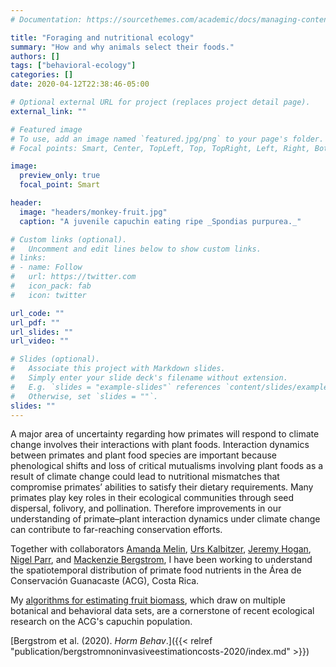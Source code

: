 ```yaml
---
# Documentation: https://sourcethemes.com/academic/docs/managing-content/

title: "Foraging and nutritional ecology"
summary: "How and why animals select their foods."
authors: []
tags: ["behavioral-ecology"]
categories: []
date: 2020-04-12T22:38:46-05:00

# Optional external URL for project (replaces project detail page).
external_link: ""

# Featured image
# To use, add an image named `featured.jpg/png` to your page's folder.
# Focal points: Smart, Center, TopLeft, Top, TopRight, Left, Right, BottomLeft, Bottom, BottomRight.

image:
  preview_only: true
  focal_point: Smart

header:
  image: "headers/monkey-fruit.jpg"
  caption: "A juvenile capuchin eating ripe _Spondias purpurea._"

# Custom links (optional).
#   Uncomment and edit lines below to show custom links.
# links:
# - name: Follow
#   url: https://twitter.com
#   icon_pack: fab
#   icon: twitter

url_code: ""
url_pdf: ""
url_slides: ""
url_video: ""

# Slides (optional).
#   Associate this project with Markdown slides.
#   Simply enter your slide deck's filename without extension.
#   E.g. `slides = "example-slides"` references `content/slides/example-slides.md`.
#   Otherwise, set `slides = ""`.
slides: ""
---
```


A major area of uncertainty regarding how primates will respond to climate change involves their interactions with plant foods. Interaction dynamics between primates and plant food species are important because phenological shifts and loss of critical mutualisms involving plant foods as a result of climate change could lead to nutritional mismatches that compromise primates’ abilities to satisfy their dietary requirements. Many primates play key roles in their ecological communities through seed dispersal, folivory, and pollination. Therefore improvements in our understanding of primate–plant interaction dynamics under climate change can contribute to far-reaching conservation efforts.

Together with collaborators [Amanda Melin](http://www.amandamelin.com/), [Urs Kalbitzer](https://urskalbitzer.github.io/), [Jeremy Hogan](https://www.researchgate.net/profile/Jeremy_Hogan), [Nigel Parr](https://www.researchgate.net/profile/Nigel_Parr2), and [Mackenzie Bergstrom](https://mackenziebergstrom.wordpress.com/), I have been working to understand the spatiotemporal distribution of primate food nutrients in the Área de Conservación Guanacaste (ACG), Costa Rica.

My [algorithms for estimating fruit biomass](http://camposfa.github.io/pace-fruit-biomass.html), which draw on multiple botanical and behavioral data sets, are a cornerstone of recent ecological research on the ACG's capuchin population.


[Bergstrom et al. (2020). _Horm Behav_.]({{< relref "publication/bergstromnoninvasiveestimationcosts-2020/index.md" >}})

